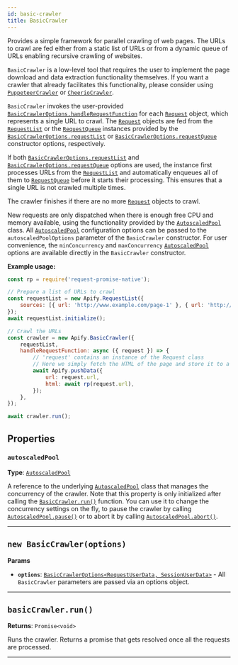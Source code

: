 ```yaml
---
id: basic-crawler
title: BasicCrawler
---
```


<a name="basiccrawler"></a>

Provides a simple framework for parallel crawling of web pages. The URLs to crawl are fed either from a static list of URLs or from a dynamic queue of
URLs enabling recursive crawling of websites.

`BasicCrawler` is a low-level tool that requires the user to implement the page download and data extraction functionality themselves. If you want a
crawler that already facilitates this functionality, please consider using [`PuppeteerCrawler`](/docs/api/puppeteer-crawler) or
[`CheerioCrawler`](/docs/api/cheerio-crawler).

`BasicCrawler` invokes the user-provided [`BasicCrawlerOptions.handleRequestFunction`](/docs/typedefs/basic-crawler-options#handlerequestfunction) for
each [`Request`](/docs/api/request) object, which represents a single URL to crawl. The [`Request`](/docs/api/request) objects are fed from the
[`RequestList`](/docs/api/request-list) or the [`RequestQueue`](/docs/api/request-queue) instances provided by the
[`BasicCrawlerOptions.requestList`](/docs/typedefs/basic-crawler-options#requestlist) or
[`BasicCrawlerOptions.requestQueue`](/docs/typedefs/basic-crawler-options#requestqueue) constructor options, respectively.

If both [`BasicCrawlerOptions.requestList`](/docs/typedefs/basic-crawler-options#requestlist) and
[`BasicCrawlerOptions.requestQueue`](/docs/typedefs/basic-crawler-options#requestqueue) options are used, the instance first processes URLs from the
[`RequestList`](/docs/api/request-list) and automatically enqueues all of them to [`RequestQueue`](/docs/api/request-queue) before it starts their
processing. This ensures that a single URL is not crawled multiple times.

The crawler finishes if there are no more [`Request`](/docs/api/request) objects to crawl.

New requests are only dispatched when there is enough free CPU and memory available, using the functionality provided by the
[`AutoscaledPool`](/docs/api/autoscaled-pool) class. All [`AutoscaledPool`](/docs/api/autoscaled-pool) configuration options can be passed to the
`autoscaledPoolOptions` parameter of the `BasicCrawler` constructor. For user convenience, the `minConcurrency` and `maxConcurrency`
[`AutoscaledPool`](/docs/api/autoscaled-pool) options are available directly in the `BasicCrawler` constructor.

**Example usage:**

```javascript
const rp = require('request-promise-native');

// Prepare a list of URLs to crawl
const requestList = new Apify.RequestList({
    sources: [{ url: 'http://www.example.com/page-1' }, { url: 'http://www.example.com/page-2' }],
});
await requestList.initialize();

// Crawl the URLs
const crawler = new Apify.BasicCrawler({
    requestList,
    handleRequestFunction: async ({ request }) => {
        // 'request' contains an instance of the Request class
        // Here we simply fetch the HTML of the page and store it to a dataset
        await Apify.pushData({
            url: request.url,
            html: await rp(request.url),
        });
    },
});

await crawler.run();
```

## Properties

### `autoscaledPool`

**Type**: [`AutoscaledPool`](/docs/api/autoscaled-pool)

A reference to the underlying [`AutoscaledPool`](/docs/api/autoscaled-pool) class that manages the concurrency of the crawler. Note that this property
is only initialized after calling the [`BasicCrawler.run()`](/docs/api/basic-crawler#run) function. You can use it to change the concurrency settings
on the fly, to pause the crawler by calling [`AutoscaledPool.pause()`](/docs/api/autoscaled-pool#pause) or to abort it by calling
[`AutoscaledPool.abort()`](/docs/api/autoscaled-pool#abort).

---

<a name="basiccrawler"></a>

## `new BasicCrawler(options)`

**Params**

-   **`options`**: [`BasicCrawlerOptions<RequestUserData, SessionUserData>`](/docs/typedefs/basic-crawler-options) - All `BasicCrawler` parameters are
    passed via an options object.

---

<a name="run"></a>

## `basicCrawler.run()`

**Returns**: `Promise<void>`

Runs the crawler. Returns a promise that gets resolved once all the requests are processed.

---
